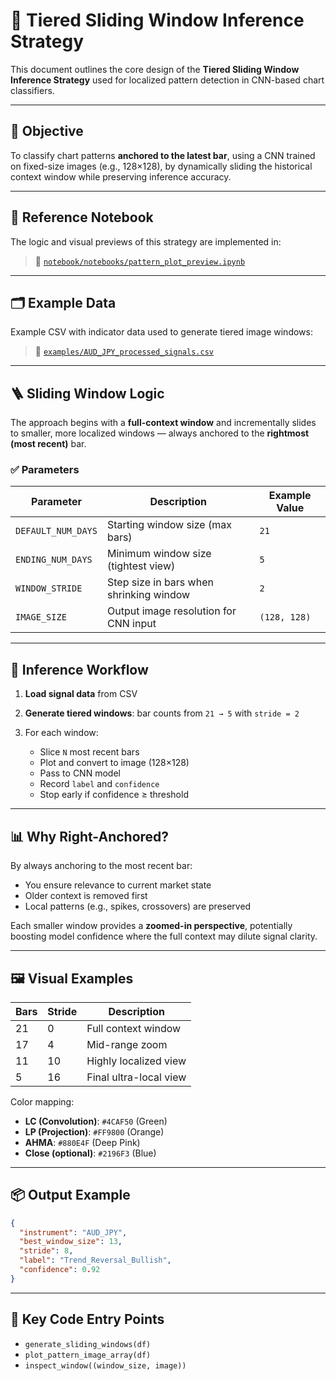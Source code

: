 # 📐 Tiered Sliding Window Inference Strategy

This document outlines the core design of the **Tiered Sliding Window Inference Strategy** used for localized pattern detection in CNN-based chart classifiers.

---

## 🎯 Objective

To classify chart patterns **anchored to the latest bar**, using a CNN trained on fixed-size images (e.g., 128×128), by dynamically sliding the historical context window while preserving inference accuracy.

---

## 📓 Reference Notebook

The logic and visual previews of this strategy are implemented in:

> 📁 [`notebook/notebooks/pattern_plot_preview.ipynb`](../notebook/notebooks/pattern_plot_preview.ipynb)

---

## 🗂️ Example Data

Example CSV with indicator data used to generate tiered image windows:

> 📄 [`examples/AUD_JPY_processed_signals.csv`](../examples/AUD_JPY_processed_signals.csv)

---

## 🪜 Sliding Window Logic

The approach begins with a **full-context window** and incrementally slides to smaller, more localized windows — always anchored to the **rightmost (most recent)** bar.

### ✅ Parameters

| Parameter          | Description                             | Example Value |
| ------------------ | --------------------------------------- | ------------- |
| `DEFAULT_NUM_DAYS` | Starting window size (max bars)         | `21`          |
| `ENDING_NUM_DAYS`  | Minimum window size (tightest view)     | `5`           |
| `WINDOW_STRIDE`    | Step size in bars when shrinking window | `2`           |
| `IMAGE_SIZE`       | Output image resolution for CNN input   | `(128, 128)`  |

---

## 🔁 Inference Workflow

1. **Load signal data** from CSV
2. **Generate tiered windows**: bar counts from `21 → 5` with `stride = 2`
3. For each window:

   * Slice `N` most recent bars
   * Plot and convert to image (128×128)
   * Pass to CNN model
   * Record `label` and `confidence`
   * Stop early if confidence ≥ threshold

---

## 📊 Why Right-Anchored?

By always anchoring to the most recent bar:

* You ensure relevance to current market state
* Older context is removed first
* Local patterns (e.g., spikes, crossovers) are preserved

Each smaller window provides a **zoomed-in perspective**, potentially boosting model confidence where the full context may dilute signal clarity.

---

## 🖼️ Visual Examples

| Bars | Stride | Description            |
| ---- | ------ | ---------------------- |
| 21   | 0      | Full context window    |
| 17   | 4      | Mid-range zoom         |
| 11   | 10     | Highly localized view  |
| 5    | 16     | Final ultra-local view |

Color mapping:

* **LC (Convolution)**: `#4CAF50` (Green)
* **LP (Projection)**: `#FF9800` (Orange)
* **AHMA**: `#880E4F` (Deep Pink)
* **Close (optional)**: `#2196F3` (Blue)

---

## 📦 Output Example

```json
{
  "instrument": "AUD_JPY",
  "best_window_size": 13,
  "stride": 8,
  "label": "Trend_Reversal_Bullish",
  "confidence": 0.92
}
```

---

## 📁 Key Code Entry Points

* `generate_sliding_windows(df)`
* `plot_pattern_image_array(df)`
* `inspect_window((window_size, image))`

